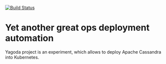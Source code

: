 [![Build Status](https://travis-ci.org/agalitsyn/yagoda.svg?branch=master)](https://travis-ci.org/agalitsyn/yagoda)

# Yet another great ops deployment automation

Yagoda project is an experiment, which allows to deploy Apache Cassandra into Kubernetes.
